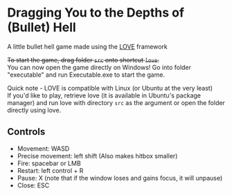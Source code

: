 # Dragging You to the Depths of (Bullet) Hell
 A little bullet hell game made using the [LOVE](https://github.com/love2d/love) framework

~~To start the game, drag folder `src` onto shortcut `love`.~~  
You can now open the game directly on Windows! Go into folder "executable" and run Executable.exe to start the game.

Quick note - LOVE is compatible with Linux (or Ubuntu at the very least)  
If you'd like to play, retrieve love (it is available in Ubuntu's package manager) and run love with directory `src` as the argument or open the folder directly using love.

## Controls
- Movement: WASD
- Precise movement: left shift (Also makes hitbox smaller)
- Fire: spacebar or LMB
- Restart: left control + R
- Pause: X (note that if the window loses and gains focus, it will unpause)
- Close: ESC
